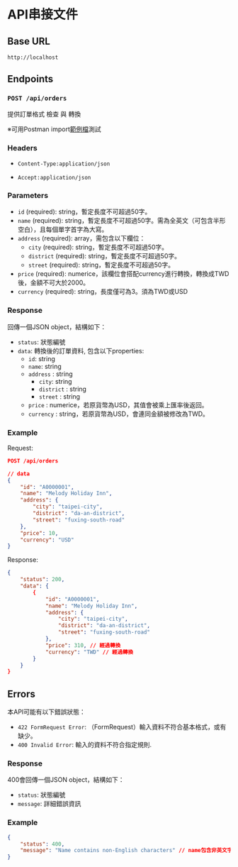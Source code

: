 # API串接文件

## Base URL

`http://localhost`

## Endpoints

### `POST /api/orders`

提供訂單格式 檢查 與 轉換

※可用Postman import[範例檔](/example/Validate-order-api.postman_collection.json)測試

### Headers
- `Content-Type:application/json`  

- `Accept:application/json`

### Parameters

- `id` (required): string，暫定長度不可超過50字。
- `name` (required): string，暫定長度不可超過50字。需為全英文（可包含半形空白），且每個單字首字為大寫。
- `address` (required): array，需包含以下欄位：
  - `city` (required): string，暫定長度不可超過50字。
  - `district` (required): string，暫定長度不可超過50字。
  - `street` (required): string，暫定長度不可超過50字。
- `price` (required): numerice，該欄位會搭配currency進行轉換，轉換成TWD後，金額不可大於2000。
- `currency` (required): string，長度僅可為3。須為TWD或USD


### Response
回傳一個JSON object，結構如下：
- `status`: 狀態編號
- `data`: 轉換後的訂單資料, 包含以下properties:
    - `id`: string
    - `name`: string
    - `address` : string
      - `city`: string
      - `district` : string
      - `street` : string
    - `price` : numerice，若原貨幣為USD，其值會被乘上匯率後返回。
    - `currency` : string，若原貨幣為USD，會連同金額被修改為TWD。
### Example

Request:

```json
POST /api/orders

// data
{
    "id": "A0000001",
    "name": "Melody Holiday Inn",
    "address": {
        "city": "taipei-city",
        "district": "da-an-district",
        "street": "fuxing-south-road"
    },
    "price": 10,
    "currency": "USD"
}
```

Response:

```json
{
    "status": 200,
    "data": {
        {
            "id": "A0000001",
            "name": "Melody Holiday Inn",
            "address": {
                "city": "taipei-city",
                "district": "da-an-district",
                "street": "fuxing-south-road"
            },
            "price": 310, // 經過轉換
            "currency": "TWD" // 經過轉換
        }
    }
}

```

## Errors

本API可能有以下錯誤狀態：

- `422 FormRequest Error`: （FormRequest）輸入資料不符合基本格式，或有缺少。
- `400 Invalid Error`: 輸入的資料不符合指定規則.

### Response

400會回傳一個JSON object，結構如下：

- `status`: 狀態編號
- `message`: 詳細錯誤資訊

### Example
```json
{
    "status": 400,
    "message": "Name contains non-English characters" // name包含非英文字元
}

```

